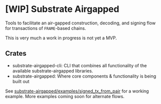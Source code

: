 # [WIP] Substrate Airgapped

Tools to facilitate an air-gapped construction, decoding, and signing flow for transactions of `FRAME`-based chains.

This is very much a work in progress is not yet a MVP.

## Crates

- substrate-airgapped-cli: CLI that combines all functionality of the available substrate-airgapped libraries.
- substrate-airgapped: Where core components & functionality is being built out

See [substrate-airgapped/examples/signed_tx_from_pair](substrate-airgapped/examples/signed_tx_from_pair) for a working example. More examples coming soon for alternate flows.


